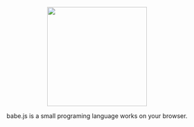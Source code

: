 <div  align="center">
  <p><img src="http://files.softicons.com/download/food-drinks-icons/caldo-caldo-icons-by-gustomela/png/512x512/caldocaldo.png" width="230px"/></p>
  <p>babe.js is a small programing language works on your browser.</p>
</div>
